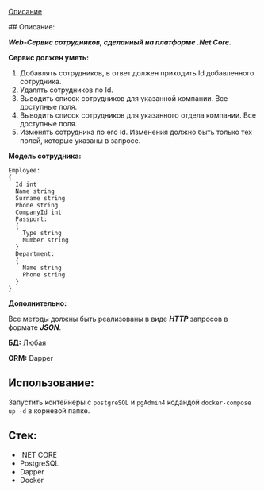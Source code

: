 
[Описание](#1)



<a name="1">## Описание:</a> 

**_Web-Сервис сотрудников, сделанный на платформе .Net Core._**

**Сервис должен уметь:**

1. Добавлять сотрудников, в ответ должен приходить Id добавленного сотрудника.
2. Удалять сотрудников по Id.
3. Выводить список сотрудников для указанной компании. Все доступные поля.
4. Выводить список сотрудников для указанного отдела компании. Все доступные поля.
5. Изменять сотрудника по его Id. Изменения должно быть только тех полей, которые указаны в запросе.

**Модель сотрудника:**
```
Employee:
{
  Id int
  Name string
  Surname string
  Phone string
  CompanyId int
  Passport:
  {
    Type string
    Number string
  }
  Department:
  {
    Name string
    Phone string
  }
}
```

**Дополнительно:**

Все методы должны быть реализованы в виде **_HTTP_** запросов в формате **_JSON_**.

**БД:** Любая

**ORM:** Dapper

## Использование: 

Запустить контейнеры с `postgreSQL` и `pgAdmin4` кодандой `docker-compose up -d` в корневой папке.

## Стек:

- .NET CORE
- PostgreSQL
- Dapper
- Docker















